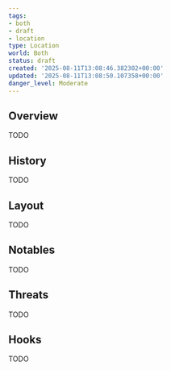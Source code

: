 ```yaml
---
tags:
- both
- draft
- location
type: Location
world: Both
status: draft
created: '2025-08-11T13:08:46.382302+00:00'
updated: '2025-08-11T13:08:50.107358+00:00'
danger_level: Moderate
---
```



## Overview

TODO
## History

TODO
## Layout

TODO
## Notables

TODO
## Threats

TODO
## Hooks

TODO
